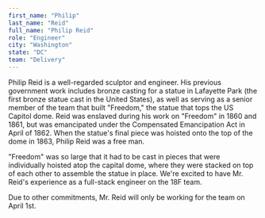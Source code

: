```yaml
---
first_name: "Philip"
last_name: "Reid"
full_name: "Philip Reid"
role: "Engineer"
city: "Washington"
state: "DC"
team: "Delivery"
---
```

Philip Reid is a well-regarded sculptor and engineer. His previous government work includes bronze casting for a statue in Lafayette Park (the first bronze statue cast in the United States), as well as serving as a senior member of the team that built "Freedom," the statue that tops the US Capitol dome. Reid was enslaved during his work on "Freedom" in 1860 and 1861, but was emancipated under the Compensated Emancipation Act in April of 1862. When the statue's final piece was hoisted onto the top of the dome in 1863, Philip Reid was a free man.

"Freedom" was so large that it had to be cast in pieces that were individually hoisted atop the capital dome, where they were stacked on top of each other to assemble the statue in place. We're excited to have Mr. Reid's experience as a full-stack engineer on the 18F team.

Due to other commitments, Mr. Reid will only be working for the team on April 1st.